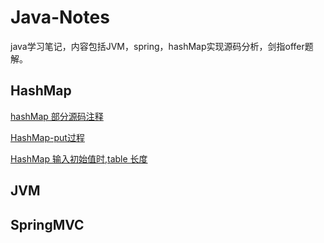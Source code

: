 # Java-Notes
java学习笔记，内容包括JVM，spring，hashMap实现源码分析，剑指offer题解。



## HashMap

[hashMap 部分源码注释](https://github.com/leosanqing/StructAndAlgorithm/blob/master/Struct/hashMapDemo/src/MyHashMap.java)

[HashMap-put过程](https://github.com/leosanqing/Java-Notes/blob/master/hashMap/HashMap%E5%88%86%E6%9E%90.md)

[HashMap 输入初始值时,table 长度](https://github.com/leosanqing/Java-Notes/blob/master/hashMap/table%E9%95%BF%E5%BA%A6%E5%88%B0%E5%BA%95%E6%98%AF%E5%A4%9A%E5%B0%91.md)







## JVM





## SpringMVC




